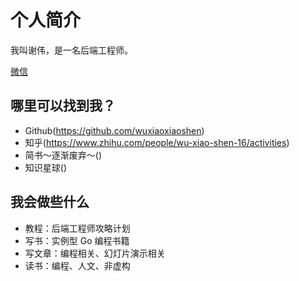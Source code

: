 # 个人简介

我叫谢伟，是一名后端工程师。

[微信]()



## 哪里可以找到我？

- Github(https://github.com/wuxiaoxiaoshen)
- 知乎(https://www.zhihu.com/people/wu-xiao-shen-16/activities)
- 简书～逐渐废弃～()
- 知识星球()

## 我会做些什么

- 教程：后端工程师攻略计划
- 写书：实例型 Go 编程书籍
- 写文章：编程相关、幻灯片演示相关
- 读书：编程、人文、非虚构
